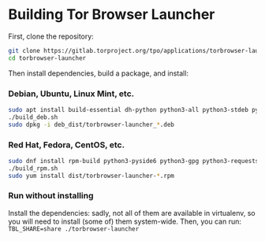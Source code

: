 # Building Tor Browser Launcher

First, clone the repository:

```sh
git clone https://gitlab.torproject.org/tpo/applications/torbrowser-launcher.git
cd torbrowser-launcher
```

Then install dependencies, build a package, and install:

### Debian, Ubuntu, Linux Mint, etc.

```sh
sudo apt install build-essential dh-python python3-all python3-stdeb python3-pyside6.qtcore python3-gpg python3-requests python3-socks python3-packaging gnupg2 tor
./build_deb.sh
sudo dpkg -i deb_dist/torbrowser-launcher_*.deb
```

### Red Hat, Fedora, CentOS, etc.

```sh
sudo dnf install rpm-build python3-pyside6 python3-gpg python3-requests python3-pysocks python3-packaging gnupg2 tor
./build_rpm.sh
sudo yum install dist/torbrowser-launcher-*.rpm
```

### Run without installing

Install the dependencies: sadly, not all of them are available in virtualenv, so you will need to install (some of) them system-wide.
Then, you can run: `TBL_SHARE=share ./torbrowser-launcher`
